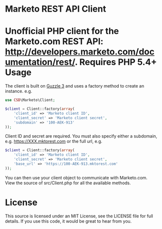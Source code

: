 Marketo REST API Client
================
Unofficial PHP client for the Marketo.com REST API: http://developers.marketo.com/documentation/rest/. Requires PHP 5.4+
Usage
================

The client is built on [Guzzle 3](http://guzzle3.readthedocs.org) and uses a factory method to create an instance. e.g.

```php
use CSD\Marketo\Client;

$client = Client::factory(array(
    'client_id' => 'Marketo client ID',
    'client_secret' => 'Marketo client secret',
    'subdomain' => '100-AEK-913'
));
```

Client ID and secret are required. You must also specify either a subdomain, e.g. https://XXX.mktorest.com or the full url, e.g. 

```php
$client = Client::factory(array(
    'client_id' => 'Marketo client ID',
    'client_secret' => 'Marketo client secret',
    'base_url' => 'https://100-AEK-913.mktorest.com'
));
```
    
You can then use your client object to communicate with Marketo.com. View the source of src/Client.php for all the available methods.

License
================
This source is licensed under an MIT License, see the LICENSE file for full details. If you use this code, it would be great to hear from you.
